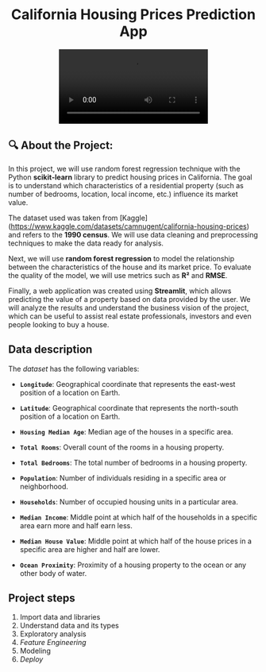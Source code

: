 **<h1 align='center'>California Housing Prices Prediction App </h1>**

<p align="center">
<video src="https://github.com/user-attachments/assets/81788ae3-ff70-470f-8058-c5fd6b09b970" alt="animated" />
</p>


## 🔍 About the Project:
In this project, we will use random forest regression technique with the Python **scikit-learn** library to predict housing prices in California. The goal is to understand which characteristics of a residential property (such as number of bedrooms, location, local income, etc.) influence its market value.

The dataset used was taken from [Kaggle] (https://www.kaggle.com/datasets/camnugent/california-housing-prices) and refers to the **1990 census**. We will use data cleaning and preprocessing techniques to make the data ready for analysis.

Next, we will use **random forest regression** to model the relationship between the characteristics of the house and its market price. To evaluate the quality of the model, we will use metrics such as **R²** and **RMSE**.

Finally, a web application was created using **Streamlit**, which allows predicting the value of a property based on data provided by the user. We will analyze the results and understand the business vision of the project, which can be useful to assist real estate professionals, investors and even people looking to buy a house.

## Data description

The *dataset* has the following variables:

- **`Longitude`**: Geographical coordinate that represents the east-west position of a location on Earth.

- **` Latitude `**: Geographical coordinate that represents the north-south position of a location on Earth.

- **` Housing Median Age `**: Median age of the houses in a specific area.

- **` Total Rooms `**: Overall count of the rooms in a housing property.

- **` Total Bedrooms `**: The total number of bedrooms in a housing property.

- **` Population `**: Number of individuals residing in a specific area or neighborhood.
- **` Households `**: Number of occupied housing units in a particular area.
- **` Median Income `**: Middle point at which half of the households in a specific area earn more and half earn less.

- **` Median House Value `**: Middle point at which half of the house prices in a specific area are higher and half are lower.

- **` Ocean Proximity `**: Proximity of a housing property to the ocean or any other body of water.


## Project steps

1. Import data and libraries
2. Understand data and its types
3. Exploratory analysis
4. *Feature Engineering*
5. Modeling
6. *Deploy*
